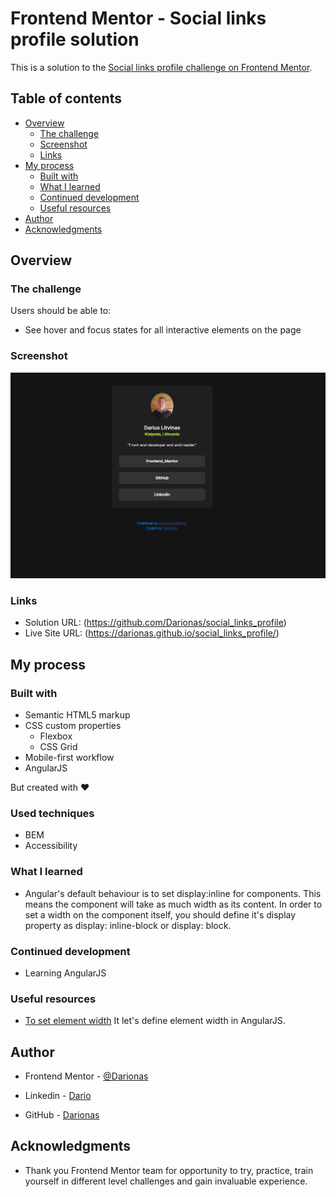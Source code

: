 # Frontend Mentor - Social links profile solution

This is a solution to the [Social links profile challenge on Frontend Mentor](https://www.frontendmentor.io/challenges/social-links-profile-UG32l9m6dQ).

## Table of contents

- [Overview](#overview)
  - [The challenge](#the-challenge)
  - [Screenshot](#screenshot)
  - [Links](#links)
- [My process](#my-process)
  - [Built with](#built-with)
  - [What I learned](#what-i-learned)
  - [Continued development](#continued-development)
  - [Useful resources](#useful-resources)
- [Author](#author)
- [Acknowledgments](#acknowledgments)


## Overview

### The challenge

Users should be able to:

- See hover and focus states for all interactive elements on the page

### Screenshot

![Social_links_profile](./src/assets/images/social-links-profile.jpg)


### Links

- Solution URL: (https://github.com/Darionas/social_links_profile)
- Live Site URL: (https://darionas.github.io/social_links_profile/)

## My process

### Built with

- Semantic HTML5 markup
- CSS custom properties
  - Flexbox
  - CSS Grid
- Mobile-first workflow
- AngularJS

But created with :heart:

### Used techniques

- BEM
- Accessibility

### What I learned

- Angular's default behaviour is to set display:inline for components. This means the component will take as much width as its content. In order to set a width on the component itself, you should define it's display property as display: inline-block or display: block.

### Continued development

- Learning AngularJS

### Useful resources

- [To set element width](https://stackoverflow.com/questions/74065064/cannot-set-width-of-component#answer-74065118) It let's define element width in AngularJS.

## Author

- Frontend Mentor - [@Darionas](https://www.frontendmentor.io/profile/Darionas)

- Linkedin - [Dario](https://www.linkedin.com/in/dario-dario-2a3118231/)

- GitHub - [Darionas](https://github.com/Darionas)


## Acknowledgments

- Thank you Frontend Mentor team for opportunity to try, practice, train yourself in different level challenges and gain invaluable experience.
